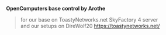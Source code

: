 **OpenComputers base control by Arothe**
> for our base on ToastyNetworks.net SkyFactory 4 server  
> and our setups on DireWolf20
> https://toastynetworks.net/

